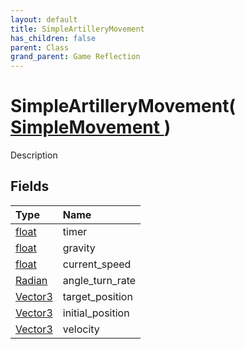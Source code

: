 ```yaml
---
layout: default
title: SimpleArtilleryMovement
has_children: false
parent: Class
grand_parent: Game Reflection
---
```

# SimpleArtilleryMovement( [ SimpleMovement ](/riftbreaker-wiki/docs/game-reflection/classes/simple_movement/) )
Description 

## Fields

| Type | Name |
|:----------|:--------------|
| [float](/riftbreaker-wiki/docs/game-reflection/components/float/) | timer |
| [float](/riftbreaker-wiki/docs/game-reflection/components/float/) | gravity |
| [float](/riftbreaker-wiki/docs/game-reflection/components/float/) | current_speed |
| [Radian](/riftbreaker-wiki/docs/game-reflection/classes/radian/) | angle_turn_rate |
| [Vector3](/riftbreaker-wiki/docs/game-reflection/classes/vector3/) | target_position |
| [Vector3](/riftbreaker-wiki/docs/game-reflection/classes/vector3/) | initial_position |
| [Vector3](/riftbreaker-wiki/docs/game-reflection/classes/vector3/) | velocity |

